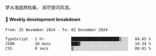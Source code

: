 梦从海底跨枯桑。
阅尽银河风浪。


#### 📝 Weekly development breakdown

<!--START_SECTION:waka-->

```txt
From: 25 November 2024 - To: 02 December 2024

TypeScript   1 hr            █████████████████████▒░░░   84.85 %
JSON         10 mins         ███▓░░░░░░░░░░░░░░░░░░░░░   14.34 %
CSS          0 secs          ▒░░░░░░░░░░░░░░░░░░░░░░░░   00.81 %
```

<!--END_SECTION:waka-->



